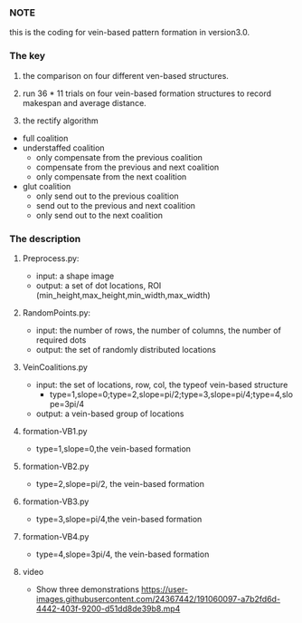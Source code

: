 ### NOTE
this is the coding for vein-based pattern formation in version3.0.

### The key
1. the comparison on four different ven-based structures.

2. run 36 * 11 trials on four vein-based formation structures to record makespan and average distance.

3. the rectify algorithm
- full coalition
- understaffed coalition
    - only compensate from the previous coalition
    - compensate from the previous and next coalition
    - only compensate from the next coalition
- glut coalition
    - only send out to the previous coalition
    - send out to the previous and next coalition
    - only send out to the next coalition

### The description
1. Preprocess.py: 
   - input: a shape image
   - output: a set of dot locations, ROI (min_height,max_height,min_width,max_width)

2. RandomPoints.py:
   - input: the number of rows, the number of columns, the number of required dots
   - output: the set of randomly distributed locations

3. VeinCoalitions.py
   - input: the set of locations, row, col, the typeof vein-based structure
     - type=1,slope=0;type=2,slope=pi/2;type=3,slope=pi/4;type=4,slope=3pi/4
   - output: a vein-based group of locations

4. formation-VB1.py
   - type=1,slope=0,the vein-based formation

5. formation-VB2.py
   - type=2,slope=pi/2, the vein-based formation

6. formation-VB3.py
   - type=3,slope=pi/4,the vein-based formation

7. formation-VB4.py
   - type=4,slope=3pi/4, the vein-based formation

8. video
   - Show three demonstrations
https://user-images.githubusercontent.com/24367442/191060097-a7b2fd6d-4442-403f-9200-d51dd8de39b8.mp4



